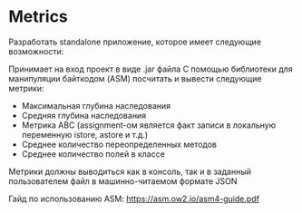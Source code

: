 # Metrics
Разработать standalone приложение, которое имеет следующие возможности:

Принимает на вход проект в виде .jar файла С помощью библиотеки для манипуляции байткодом (ASM) посчитать и вывести следующие метрики:
* Максимальная глубина наследования
* Средняя глубина наследования
* Метрика ABC (assignment-ом является факт записи в локальную переменную istore, astore и т.д.)
* Среднее количество переопределенных методов
* Среднее количество полей в классе

Метрики должны выводиться как в консоль, так и в заданный пользователем файл в машинно-читаемом формате JSON

Гайд по использованию ASM: https://asm.ow2.io/asm4-guide.pdf


